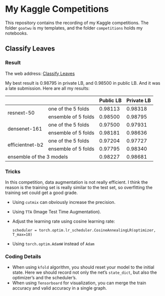 # My Kaggle Competitions

This repository contains the recording of my Kaggle competitions. The folder `goatwu` is my templates, and the folder `competitions` holds my notebooks.

## Classify Leaves

### Result

The web address: [Classify Leaves](https://www.kaggle.com/c/classify-leaves/)

My best result is $0.98795$ in private LB, and $0.98500$ in public LB. And it was a late submission. Here are all my results:

<table>
<thead>
  <tr>
    <th colspan="2"></th>
    <th>Public LB</th>
    <th>Private LB</th>
  </tr>
</thead>
<tbody>
  <tr>
    <td rowspan="2">resnext-50</td>
    <td>one of the 5 folds</td>
    <td>0.98113</td>
    <td>0.98318</td>
  </tr>
  <tr>
    <td>ensemble of 5 folds</td>
    <td>0.98500</td>
    <td>0.98795</td>
  </tr>
  <tr>
    <td rowspan="2">densenet-161</td>
    <td>one of the 5 folds</td>
    <td>0.97500</td>
    <td>0.97931</td>
  </tr>
  <tr>
    <td>ensemble of 5 folds</td>
    <td>0.98181</td>
    <td>0.98636</td>
  </tr>
  <tr>
    <td rowspan="2">efficientnet-b2</td>
    <td>one of the 5 folds</td>
    <td>0.97204</td>
    <td>0.97727</td>
  </tr>
  <tr>
    <td>ensemble of 5 folds</td>
    <td>0.97795</td>
    <td>0.98340</td>
  </tr>
  <tr>
    <td colspan="2">ensemble of the 3 models</td>
    <td>0.98227</td>
    <td>0.98681</td>
  </tr>
</tbody>
</table>

### Tricks

In this competition, data augmentation is not really efficient. I think the reason is the training set is really similar to the test set, so overfitting the training set could get a good grade.

- Using `cutmix` can obviously increase the precision.

- Using `TTA` (Image Test Time Augmentation).

- Adjust the learning rate using cosine learning rate: 

  `scheduler = torch.optim.lr_scheduler.CosineAnnealingLR(optimizer, T_max=10)`

- Using `torch.optim.AdamW` instead of `Adam`

### Coding Details

- When using `kfold` algorithm, you should reset your model to the initial state. Here we should record not only the net’s `state_dict`, but also the optimizer’s and the scheduler’s.
- When using `Tensorboard` for visualization, you can merge the train accuracy and valid accuracy in a single graph.
